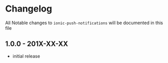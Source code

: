 # Changelog

All Notable changes to `ionic-push-notifications` will be documented in this file

## 1.0.0 - 201X-XX-XX

- initial release

